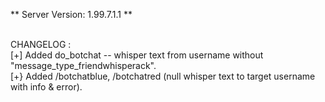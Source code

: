 ** Server Version: 1.99.7.1.1 **
<br/><br/>

CHANGELOG : <br/>
[+] Added do_botchat -- whisper text from username without "message_type_friendwhisperack". <br/>
[+} Added /botchatblue, /botchatred (null whisper text to target username with info & error).
